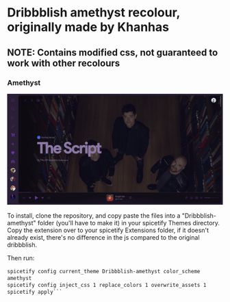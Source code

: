 # Dribbblish amethyst recolour, originally made by Khanhas

## NOTE: Contains modified css, not guaranteed to work with other recolours 
### Amethyst
![amethyst](amethyst.png)

To install, clone the repository, and copy paste the files into a "Dribbblish-amethyst" folder (you'll have to make it) in your spicetify Themes directory. 
Copy the extension over to your spicetify Extensions folder, if it doesn't already exist, there's no difference in the js compared to the original dribbblish.

Then run:
```spicetify config extensions dribbblish.js
spicetify config current_theme Dribbblish-amethyst color_scheme amethyst
spicetify config inject_css 1 replace_colors 1 overwrite_assets 1
spicetify apply```
